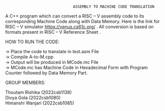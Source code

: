                                   ASSEMBLY TO MACHINE CODE TRANSLATION
A C++ program which can convert a RISC – V assembly code to its corresponding Machine Code along with Data Memory.
Here is the link for RISC – V simulator https://venus.cs61c.org/ .
All conversion is based on formats present in RISC – V Reference Sheet .


HOW TO RUN THE CODE:

-> Place the code to translate in test.asm File  
-> Compile A-to-M.cpp  
-> Output will be produced in MCode.mc File  
-> MCode.mc has Machine Code in Hexadecimal Form with Program Counter followed by Data Memory Part.

GROUP MEMBERS: 

Thoutam Rishika (2022csb1138)  
Divya Gola   (2022csb1080)  
Himanshi Wanjari  (2022csb1085)  
